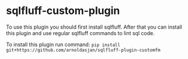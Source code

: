 # sqlfluff-custom-plugin

To use this plugin you should first install sqlfluff. After that you can install this plugin and use regular 
sqlfluff commands to lint sql code.

To install this plugin run command:
`pip install git+https://github.com/arnoldasjan/sqlfluff-plugin-customfm`